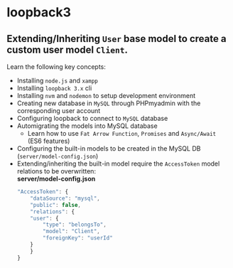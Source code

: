 # loopback3

## Extending/Inheriting `User` base model to create a custom user model `Client`.

Learn the following key concepts:  
* Installing `node.js` and `xampp`   
* Installing `loopback 3.x` cli    
* Installing `nvm` and `nodemon` to setup development environment
* Creating new database in `MySQL` through PHPmyadmin with the corresponding user account   
* Configuring loopback to connect to `MySQL` database  
* Automigrating the models into MySQL database  
   - Learn how to use `Fat Arrow Function`, `Promises` and `Async/Await` (ES6 features)
* Configuring the built-in models to be created in the MySQL DB (`server/model-config.json`)  
* Extending/inheriting the built-in model require the `AccessToken` model relations to be overwritten:  
**server/model-config.json**  
    ```javascript
    "AccessToken": {
        "dataSource": "mysql",
        "public": false,
        "relations": {
        "user": {
            "type": "belongsTo",
            "model": "Client",
            "foreignKey": "userId"
        }
        }
    }
    ```